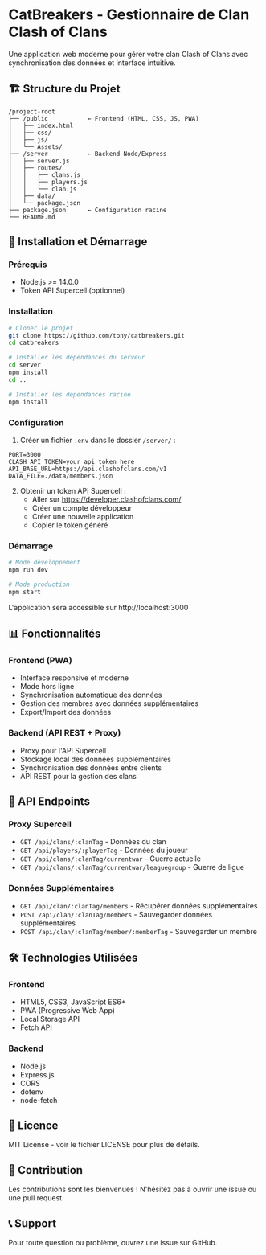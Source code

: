 # CatBreakers - Gestionnaire de Clan Clash of Clans

Une application web moderne pour gérer votre clan Clash of Clans avec synchronisation des données et interface intuitive.

## 🏗️ Structure du Projet

```
/project-root
├── /public           ← Frontend (HTML, CSS, JS, PWA)
│   ├── index.html
│   ├── css/
│   ├── js/
│   └── Assets/
├── /server           ← Backend Node/Express
│   ├── server.js
│   ├── routes/
│   │   ├── clans.js
│   │   ├── players.js
│   │   └── clan.js
│   ├── data/
│   └── package.json
├── package.json      ← Configuration racine
└── README.md
```

## 🚀 Installation et Démarrage

### Prérequis
- Node.js >= 14.0.0
- Token API Supercell (optionnel)

### Installation
```bash
# Cloner le projet
git clone https://github.com/tony/catbreakers.git
cd catbreakers

# Installer les dépendances du serveur
cd server
npm install
cd ..

# Installer les dépendances racine
npm install
```

### Configuration
1. Créer un fichier `.env` dans le dossier `/server/` :
```env
PORT=3000
CLASH_API_TOKEN=your_api_token_here
API_BASE_URL=https://api.clashofclans.com/v1
DATA_FILE=./data/members.json
```

2. Obtenir un token API Supercell :
   - Aller sur https://developer.clashofclans.com/
   - Créer un compte développeur
   - Créer une nouvelle application
   - Copier le token généré

### Démarrage
```bash
# Mode développement
npm run dev

# Mode production
npm start
```

L'application sera accessible sur http://localhost:3000

## 📊 Fonctionnalités

### Frontend (PWA)
- Interface responsive et moderne
- Mode hors ligne
- Synchronisation automatique des données
- Gestion des membres avec données supplémentaires
- Export/Import des données

### Backend (API REST + Proxy)
- Proxy pour l'API Supercell
- Stockage local des données supplémentaires
- Synchronisation des données entre clients
- API REST pour la gestion des clans

## 🔧 API Endpoints

### Proxy Supercell
- `GET /api/clans/:clanTag` - Données du clan
- `GET /api/players/:playerTag` - Données du joueur
- `GET /api/clans/:clanTag/currentwar` - Guerre actuelle
- `GET /api/clans/:clanTag/currentwar/leaguegroup` - Guerre de ligue

### Données Supplémentaires
- `GET /api/clan/:clanTag/members` - Récupérer données supplémentaires
- `POST /api/clan/:clanTag/members` - Sauvegarder données supplémentaires
- `POST /api/clan/:clanTag/member/:memberTag` - Sauvegarder un membre

## 🛠️ Technologies Utilisées

### Frontend
- HTML5, CSS3, JavaScript ES6+
- PWA (Progressive Web App)
- Local Storage API
- Fetch API

### Backend
- Node.js
- Express.js
- CORS
- dotenv
- node-fetch

## 📝 Licence

MIT License - voir le fichier LICENSE pour plus de détails.

## 🤝 Contribution

Les contributions sont les bienvenues ! N'hésitez pas à ouvrir une issue ou une pull request.

## 📞 Support

Pour toute question ou problème, ouvrez une issue sur GitHub.
